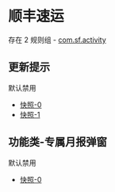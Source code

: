 # 顺丰速运

存在 2 规则组 - [com.sf.activity](/src/apps/com.sf.activity.ts)

## 更新提示

默认禁用

- [快照-0](https://i.gkd.li/i/12642445)
- [快照-1](https://i.gkd.li/i/13291144)

## 功能类-专属月报弹窗

默认禁用

- [快照-0](https://i.gkd.li/i/12642441)
